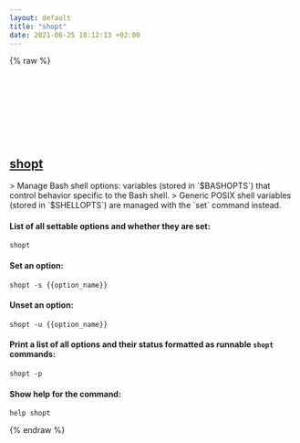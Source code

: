 ```yaml
---
layout: default
title: "shopt"
date: 2021-06-25 18:12:13 +02:00
---
```

{% raw %}
<h2 id="shopt">
  <a href="/en/common/shopt.html">shopt</a> <a href="#shopt"><svg class="icon">
    <use href="/assets/images/unicode_sprite.svg#link" />
  </svg></a>
</h2>
> Manage Bash shell options: variables (stored in `$BASHOPTS`) that control behavior specific to the Bash shell.
> Generic POSIX shell variables (stored in `$SHELLOPTS`) are managed with the `set` command instead.

#### List of all settable options and whether they are set:
```shell
shopt
```
#### Set an option:
```shell
shopt -s {{option_name}}
```
#### Unset an option:
```shell
shopt -u {{option_name}}
```
#### Print a list of all options and their status formatted as runnable `shopt` commands:
```shell
shopt -p
```
#### Show help for the command:
```shell
help shopt
```
{% endraw %}